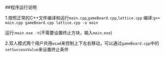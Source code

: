 ﻿##程序运行说明

1.按照正常的C++文件编译和运行`main.cpp`,`gameBoard.cpp`,`lattice.cpp`
编译:`g++ main.cpp gameBoard.cpp lattice.cpp -o main`

运行:`main.exe -t`(不需要设置终止方块，输入`main.exe`)


2.双人模式两个用户共用`wsad`来控制上下左右移动，可以通过`gameBoard.cpp`中的`setSuccessValue`来设置终止条件